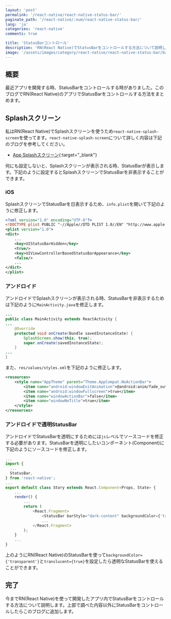 ```yaml
---
layout: 'post'
permalink: '/react-native/react-native-status-bar/'
paginate_path: '/react-native/:num/react-native-status-bar/'
lang: 'ja'
categories: 'react-native'
comments: true

title: 'StatusBarコントロール'
description: 'RN(React Native)でStatusBarをコントロールする方法について説明します。'
image: '/assets/images/category/react-native/react-native-status-bar/background.jpg'
---
```



## 概要
最近アプリを開発する時、StatusBarをコントロールする時がありました。このブログでRN(React Native)のアプリでStatusBarをコントロールする方法をまとめます。


## Splashスクリーン
私はRN(React Native)でSplashスクリーンを使うため```react-native-splash-screen```を使ってます。```react-native-splash-screen```について詳しく内容は下記のブログを参考してください。

- [App Splashスクリーン]({{site.url}}/{{page.categories}}/react-native-splash-screen/){:target="_blank"}

何にも設定しないと、Splashスクリーンが表示される時、StatusBarが表示します。下記のように設定するとSplashスクリーンでStatusBarを非表示することができます。

### iOS
SplashスクリーンでStatusBarを日表示するため、```info.plist```を開いて下記のように修正します。

```xml
<?xml version="1.0" encoding="UTF-8"?>
<!DOCTYPE plist PUBLIC "-//Apple//DTD PLIST 1.0//EN" "http://www.apple.com/DTDs/PropertyList-1.0.dtd">
<plist version="1.0">
<dict>
    ...
    <key>UIStatusBarHidden</key>
	<true/>
	<key>UIViewControllerBasedStatusBarAppearance</key>
	<false/>
    ...
</dict>
</plist>
```

### アンドロイド
アンドロイドでSplashスクリーンが表示される時、StatusBarを非表示するためは下記のように```MainActivity.java```を修正します。

```java
...
public class MainActivity extends ReactActivity {
...
    @Override
    protected void onCreate(Bundle savedInstanceState) {
        SplashScreen.show(this, true);
        super.onCreate(savedInstanceState);
    }
...
}
```

また、```res/values/styles.xml```を下記のように修正します。

```xml
<resources>
    <style name="AppTheme" parent="Theme.AppCompat.NoActionBar">
        <item name="android:windowExitAnimation">@android:anim/fade_out</item>
        <item name="android:windowFullscreen">true</item>
        <item name="windowActionBar">false</item>
        <item name="windowNoTitle">true</item>
    </style>
</resources>
```

### アンドロイドで透明StatusBar
アンドロイドでStatusBarを透明にするためには```js```レベルでソースコードを修正する必要があります。StatusBarを透明にしたいコンポーネント(Component)に下記のようにソースコードを修正します。

```js
...
import {
  ...
  StatusBar,
} from 'react-native';
...
export default class Story extends React.Component<Props, State> {
    ...
    render() {
        ...
        return (
            <React.Fragment>
                <StatusBar barStyle="dark-content" backgroundColor={'transparent'} translucent={true} />
                ...
            </React.Fragment>
        );
    }
    ...
}
```

上のようにRN(React Native)のStatusBarを使って```backgroundColor={'transparent'}```と```translucent={true}```を設定したら透明なStatusBarを使えることができます。


## 完了
今までRN(React Native)を使って開発したアプリ内でStatusBarをコントロールする方法について説明します。上部で調べた内容以外にStatusBarをコントロールしたらこのブログに追加します。
